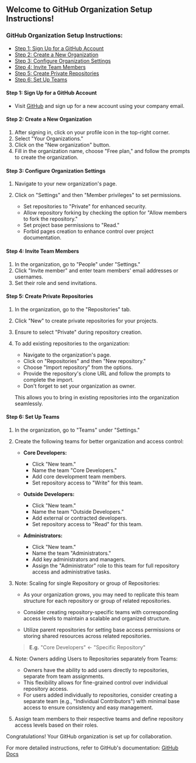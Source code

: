 ## Welcome to GitHub Organization Setup Instructions!

### GitHub Organization Setup Instructions:
- [Step 1: Sign Up for a GitHub Account](#step-1-sign-up-for-a-github-account)
- [Step 2: Create a New Organization](#step-2-create-a-new-organization)
- [Step 3: Configure Organization Settings](#step-3-configure-organization-settings)
- [Step 4: Invite Team Members](#step-4-invite-team-members)
- [Step 5: Create Private Repositories](#step-5-create-private-repositories)
- [Step 6: Set Up Teams](#step-6-set-up-teams)


#### Step 1: Sign Up for a GitHub Account

- Visit [GitHub](https://github.com/) and sign up for a new account using your company email.

#### Step 2: Create a New Organization

1. After signing in, click on your profile icon in the top-right corner.
2. Select "Your Organizations."
3. Click on the "New organization" button.
4. Fill in the organization name, choose "Free plan," and follow the prompts to create the organization.

#### Step 3: Configure Organization Settings

1. Navigate to your new organization's page.
2. Click on "Settings" and then "Member privileges" to set permissions.

   - Set repositories to "Private" for enhanced security.
   - Allow repository forking by checking the option for "Allow members to fork the repository."
   - Set project base permissions to "Read."
   - Forbid pages creation to enhance control over project documentation.

#### Step 4: Invite Team Members

1. In the organization, go to "People" under "Settings."
2. Click "Invite member" and enter team members' email addresses or usernames.
3. Set their role and send invitations.

#### Step 5: Create Private Repositories

1. In the organization, go to the "Repositories" tab.
2. Click "New" to create private repositories for your projects.
3. Ensure to select "Private" during repository creation.
4. To add existing repositories to the organization:

   - Navigate to the organization's page.
   - Click on "Repositories" and then "New repository."
   - Choose "Import repository" from the options.
   - Provide the repository's clone URL and follow the prompts to complete the import.
   - Don't forget to set your organization as owner.

   This allows you to bring in existing repositories into the organization seamlessly.

#### Step 6: Set Up Teams

1. In the organization, go to "Teams" under "Settings."
2. Create the following teams for better organization and access control:

   - **Core Developers:**
     - Click "New team."
     - Name the team "Core Developers."
     - Add core development team members.
     - Set repository access to "Write" for this team.

   - **Outside Developers:**
     - Click "New team."
     - Name the team "Outside Developers."
     - Add external or contracted developers.
     - Set repository access to "Read" for this team.

   - **Administrators:**
     - Click "New team."
     - Name the team "Administrators."
     - Add key administrators and managers.
     - Assign the "Administrator" role to this team for full repository access and administrative tasks.

3. Note: Scaling for single Repository or group of Repositories:

   - As your organization grows, you may need to replicate this team structure for each repository or group of related repositories.

   - Consider creating repository-specific teams with corresponding access levels to maintain a scalable and organized structure.

   - Utilize parent repositories for setting base access permissions or storing shared resources across related repositories.

    > **E.g.** "Core Developers" <- "Specific Repository"

4. Note: Owners adding Users to Repositories separately from Teams:
   
   - Owners have the ability to add users directly to repositories, separate from team assignments.
   - This flexibility allows for fine-grained control over individual repository access.
   - For users added individually to repositories, consider creating a separate team (e.g., "Individual Contributors") with minimal base access to ensure consistency and easy management.

5. Assign team members to their respective teams and define repository access levels based on their roles.



Congratulations! Your GitHub organization is set up for collaboration.

For more detailed instructions, refer to GitHub's documentation: [GitHub Docs](https://docs.github.com/en/organizations)
